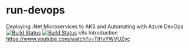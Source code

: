 # run-devops
Deploying .Net Microservices to AKS and Automating with  Azure DevOps
[![Build Status](https://dev.azure.com/hsharmaiet/shopping/_apis/build/status/shoppingclient-pipeline?branchName=main)](https://dev.azure.com/hsharmaiet/shopping/_build/latest?definitionId=4&branchName=main)
[![Build Status](https://dev.azure.com/hsharmaiet/shopping/_apis/build/status/shoppingapi-pipeline?branchName=main)](https://dev.azure.com/hsharmaiet/shopping/_build/latest?definitionId=3&branchName=main)
k8s Introduction https://www.youtube.com/watch?v=TlHvYWVUZyc
